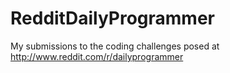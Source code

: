 # RedditDailyProgrammer
My submissions to the coding challenges posed at http://www.reddit.com/r/dailyprogrammer



